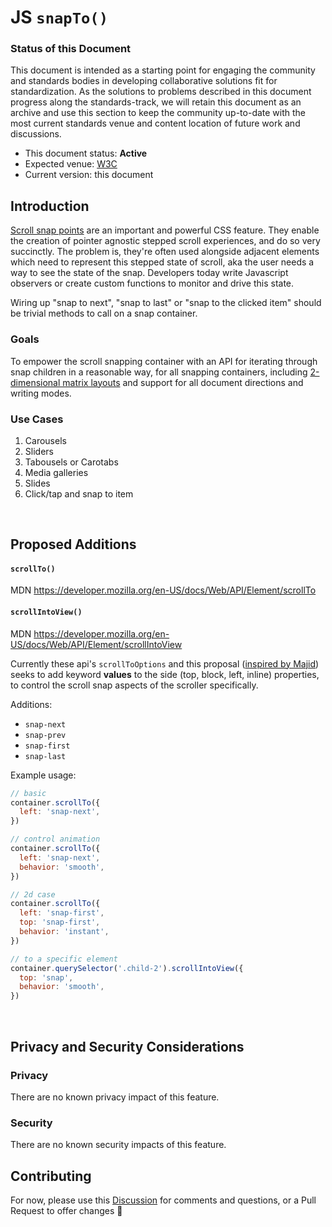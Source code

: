 # JS `snapTo()`

### Status of this Document
This document is intended as a starting point for engaging the community and standards bodies in developing collaborative solutions fit for standardization. As the solutions to
problems described in this document progress along the standards-track, we will retain this document as an archive and use this section to keep the community up-to-date with the
most current standards venue and content location of future work and discussions.
* This document status: **Active**
* Expected venue: [W3C](https://www.w3.org)
* Current version: this document

## Introduction

[Scroll snap points](https://www.w3.org/TR/css-scroll-snap-1/) are an important and powerful CSS feature. They enable the creation of pointer agnostic stepped scroll experiences, and do so very succinctly. The problem is, they're often used alongside adjacent elements which need to represent this stepped state of scroll, aka the user needs a way to see the state of the snap. Developers today write Javascript observers or create custom functions to monitor and drive this state. 

Wiring up "snap to next", "snap to last" or "snap to the clicked item" should be trivial methods to call on a snap container.

### Goals

To empower the scroll snapping container with an API for iterating through snap children in a reasonable way, for all snapping containers, including [2-dimensional matrix layouts](https://codepen.io/argyleink/pen/MWWpOmz) and support for all document directions and writing modes.

### Use Cases

1. Carousels
2. Sliders
3. Tabousels or Carotabs
4. Media galleries
5. Slides
6. Click/tap and snap to item

<br>

## Proposed Additions

#### `scrollTo()`
MDN https://developer.mozilla.org/en-US/docs/Web/API/Element/scrollTo

#### `scrollIntoView()`
MDN https://developer.mozilla.org/en-US/docs/Web/API/Element/scrollIntoView

Currently these api's `scrollToOptions` and this proposal ([inspired by Majid](https://github.com/argyleink/ScrollSnapExplainers/discussions/6#discussioncomment-868440)) seeks to add keyword **values** to the side (top, block, left, inline) properties, to control the scroll snap aspects of the scroller specifically. 

Additions:
- `snap-next`
- `snap-prev`
- `snap-first`
- `snap-last`

Example usage:  
```js
// basic
container.scrollTo({
  left: 'snap-next',
})

// control animation
container.scrollTo({
  left: 'snap-next',
  behavior: 'smooth',
})

// 2d case
container.scrollTo({
  left: 'snap-first',
  top: 'snap-first',
  behavior: 'instant',
})

// to a specific element
container.querySelector('.child-2').scrollIntoView({
  top: 'snap',
  behavior: 'smooth',
})
```

<br>

## Privacy and Security Considerations

### Privacy

There are no known privacy impact of this feature.

### Security

There are no known security impacts of this feature.

## Contributing
For now, please use this [Discussion](https://github.com/argyleink/ScrollSnapExplainers/discussions/13) for comments and questions, or a Pull Request to offer changes 🙏
